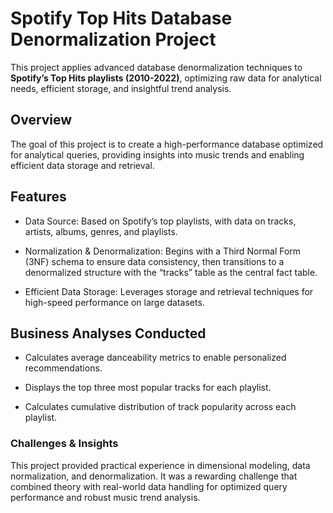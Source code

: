 # Spotify Top Hits Database Denormalization Project

This project applies advanced database denormalization techniques to **Spotify’s Top Hits playlists (2010-2022)**, optimizing raw data for analytical needs, efficient storage, and insightful trend analysis.

## Overview
The goal of this project is to create a high-performance database optimized for analytical queries, providing insights into music trends and enabling efficient data storage and retrieval.

## Features
* Data Source: Based on Spotify’s top playlists, with data on tracks, artists, albums, genres, and playlists.
  
* Normalization & Denormalization: Begins with a Third Normal Form (3NF) schema to ensure data consistency, then transitions to a denormalized structure with the “tracks” table as the central fact table.
  
* Efficient Data Storage: Leverages storage and retrieval techniques for high-speed performance on large datasets.

## Business Analyses Conducted

* Calculates average danceability metrics to enable personalized recommendations.

* Displays the top three most popular tracks for each playlist.

* Calculates cumulative distribution of track popularity across each playlist.

### Challenges & Insights
This project provided practical experience in dimensional modeling, data normalization, and denormalization. It was a rewarding challenge that combined theory with real-world data handling for optimized query performance and robust music trend analysis.

